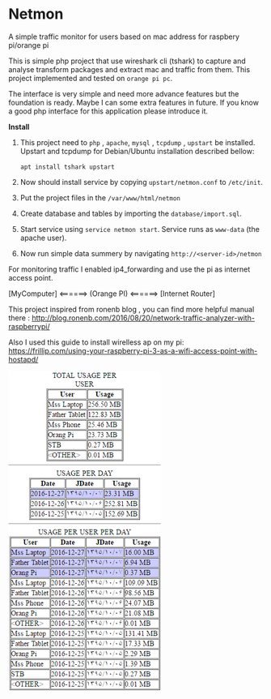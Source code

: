 
# Netmon
A simple traffic monitor for users based on mac address for raspbery pi/orange pi

This is simple php project that use wireshark cli (tshark) to capture and analyse transform packages and extract mac and traffic from them. This project implemented and tested on `orange pi pc`.

The interface is very simple and need more advance features but the foundation is ready. Maybe I can some extra features in future.
If you know a good php interface for this application please introduce it.

**Install**

 1. This project need to `php` , `apache`, `mysql` , `tcpdump` , `upstart` be installed.
Upstart and tcpdump for Debian/Ubuntu installation described bellow:

        apt install tshark upstart


 2. Now should install service by copying `upstart/netmon.conf` to `/etc/init`.

 3. Put the project files in the `/var/www/html/netmon` 
 
 4. Create  database and tables by importing the `database/import.sql`.

 5. Start service using `service netmon start`. Service runs as
    `www-data` (the apache user).

 6. Now run simple data summery by navigating
    `http://<server-id>/netmon`



For monitoring traffic I enabled ip4_forwarding and use the pi as internet access point. 

[MyComputer] <======> (Orange PI) <======> [Internet Router]

This project inspired from ronenb blog , you can find more helpful manual there :
http://blog.ronenb.com/2016/08/20/network-traffic-analyzer-with-raspberrypi/

Also I used this guide to install wirelless ap on my pi:
https://frillip.com/using-your-raspberry-pi-3-as-a-wifi-access-point-with-hostapd/

![enter image description here](previews/1.png)